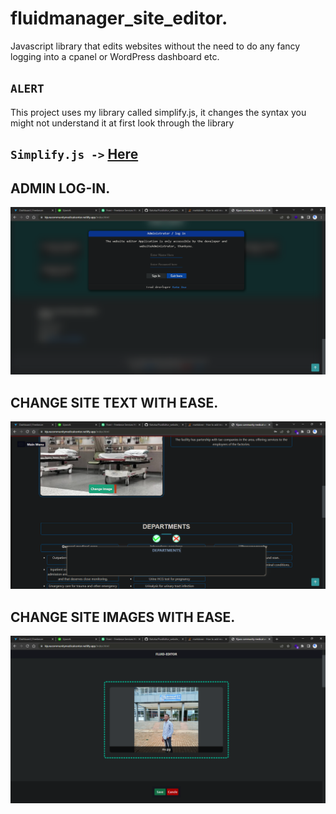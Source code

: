 # fluidmanager_site_editor.
Javascript library that edits websites without the need to do any fancy logging into a cpanel or WordPress dashboard etc.

## `ALERT`
This project uses my library called simplify.js, it changes the syntax you 
might not understand it at first look through the library

## `Simplify.js ->` [Here]([https://github.com/KatoIsa/Simplified_JS.git])

## ADMIN LOG-IN.
![alt text](./Lib/icons/mdimage.png)

## CHANGE SITE TEXT WITH EASE.
![alt text](./Lib/icons/mdimage3.png)

## CHANGE SITE IMAGES WITH EASE.
![alt text](./Lib/icons/mdimage2.png)

